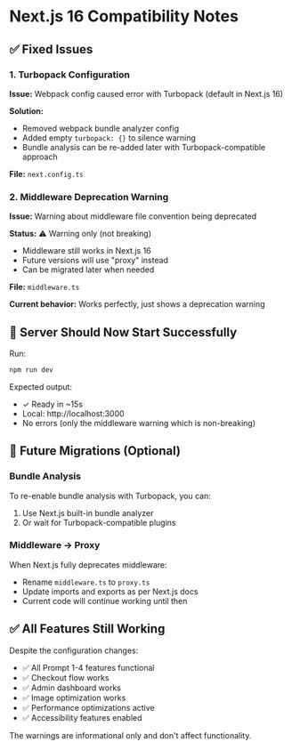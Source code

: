# Next.js 16 Compatibility Notes

## ✅ Fixed Issues

### 1. Turbopack Configuration
**Issue:** Webpack config caused error with Turbopack (default in Next.js 16)

**Solution:** 
- Removed webpack bundle analyzer config
- Added empty `turbopack: {}` to silence warning
- Bundle analysis can be re-added later with Turbopack-compatible approach

**File:** `next.config.ts`

### 2. Middleware Deprecation Warning
**Issue:** Warning about middleware file convention being deprecated

**Status:** ⚠️ Warning only (not breaking)
- Middleware still works in Next.js 16
- Future versions will use "proxy" instead
- Can be migrated later when needed

**File:** `middleware.ts`

**Current behavior:** Works perfectly, just shows a deprecation warning

## 🚀 Server Should Now Start Successfully

Run:
```bash
npm run dev
```

Expected output:
- ✓ Ready in ~15s
- Local: http://localhost:3000
- No errors (only the middleware warning which is non-breaking)

## 📝 Future Migrations (Optional)

### Bundle Analysis
To re-enable bundle analysis with Turbopack, you can:
1. Use Next.js built-in bundle analyzer
2. Or wait for Turbopack-compatible plugins

### Middleware → Proxy
When Next.js fully deprecates middleware:
- Rename `middleware.ts` to `proxy.ts`
- Update imports and exports as per Next.js docs
- Current code will continue working until then

## ✅ All Features Still Working

Despite the configuration changes:
- ✅ All Prompt 1-4 features functional
- ✅ Checkout flow works
- ✅ Admin dashboard works
- ✅ Image optimization works
- ✅ Performance optimizations active
- ✅ Accessibility features enabled

The warnings are informational only and don't affect functionality.
